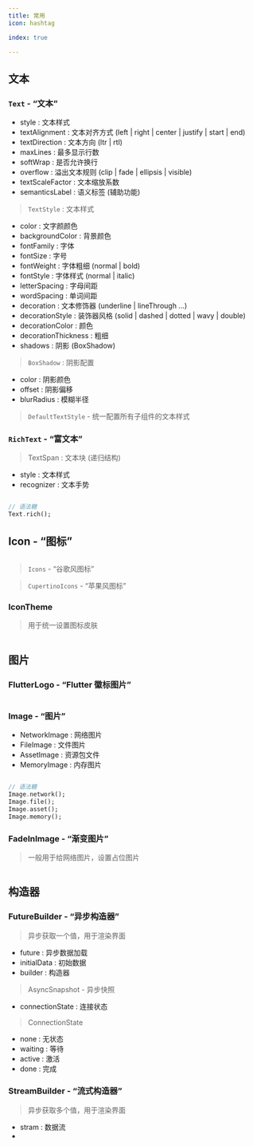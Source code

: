```yaml
---
title: 常用
icon: hashtag

index: true

---
```


## 文本

### `Text` - “文本”

- style : 文本样式
- textAlignment : 文本对齐方式 (left | right | center | justify | start | end)
- textDirection : 文本方向 (ltr | rtl)
- maxLines : 最多显示行数
- softWrap : 是否允许换行
- overflow : 溢出文本规则 (clip | fade | ellipsis | visible)
- textScaleFactor : 文本缩放系数
- semanticsLabel : 语义标签 (辅助功能)

> `TextStyle` : 文本样式

- color : 文字颜颜色
- backgroundColor : 背景颜色
- fontFamily : 字体
- fontSize : 字号
- fontWeight : 字体粗细 (normal | bold)
- fontStyle : 字体样式 (normal | italic)
- letterSpacing : 字母间距
- wordSpacing : 单词间距
- decoration : 文本修饰器 (underline | lineThrough ...)
- decorationStyle : 装饰器风格 (solid | dashed | dotted | wavy | double)
- decorationColor : 颜色
- decorationThickness : 粗细
- shadows : 阴影 (BoxShadow)

> `BoxShadow` : 阴影配置

- color : 阴影颜色
- offset : 阴影偏移
- blurRadius : 模糊半径

> `DefaultTextStyle` - 统一配置所有子组件的文本样式

### `RichText` - “富文本”

> TextSpan : 文本块 (递归结构)

- style : 文本样式
- recognizer : 文本手势

```dart

// 语法糖
Text.rich();
```

## Icon - “图标”

```dart

```

> `Icons` - “谷歌风图标”

> `CupertinoIcons` - “苹果风图标”


### IconTheme
> 用于统一设置图标皮肤

```dart

```

## 图片

### FlutterLogo - “Flutter 徽标图片”

```dart

```

### Image - “图片”

- NetworkImage : 网络图片
- FileImage : 文件图片
- AssetImage : 资源包文件
- MemoryImage : 内存图片

```dart

// 语法糖
Image.network();
Image.file();
Image.asset();
Image.memory();

```

### FadeInImage - “渐变图片”
> 一般用于给网络图片，设置占位图片

```dart

```

## 构造器

### FutureBuilder - “异步构造器”
> 异步获取一个值，用于渲染界面

- future : 异步数据加载
- initialData : 初始数据
- builder : 构造器

> AsyncSnapshot - 异步快照

- connectionState : 连接状态

> ConnectionState

- none : 无状态
- waiting : 等待
- active : 激活
- done : 完成

### StreamBuilder - “流式构造器”
> 异步获取多个值，用于渲染界面

- stram : 数据流
- 




